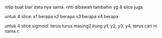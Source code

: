 nitip buat biar data nya sama. nnti dibawah tambahin yg 8 slice juga

untuk 4 slice:
x1 berapa
x2 berapa
x3 berapa
x4 berapa

untuk 4 slice sigmoid:
terus turus masing2 itung y1, y2, y3, y4, terus cari m sama c